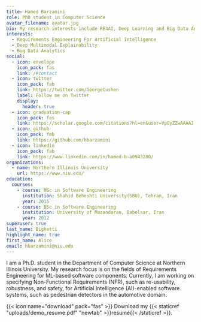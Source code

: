 ```yaml
---
title: Hamed Barzamini
role: PhD student in Computer Science
avatar_filename: avatar.jpg
bio: My research interests include RE4AI, Deep Learning and Big Data Analytics.
interests:
  - Requirements Engineering For Artificial Intelligence
  - Deep Multimodal Explainability
  - Big Data Analytics
social:
  - icon: envelope
    icon_pack: fas
    link: /#contact
  - icon: twitter
    icon_pack: fab
    link: https://twitter.com/GeorgeCushen
    label: Follow me on Twitter
    display:
      header: true
  - icon: graduation-cap
    icon_pack: fas
    link: https://scholar.google.com/citations?hl=en&user=VpOyZZwAAAAJ
  - icon: github
    icon_pack: fab
    link: https://github.com/hbarzamini
  - icon: linkedin
    icon_pack: fab
    link: https://www.linkedin.com/in/hamed-b-a0943280/
organizations:
  - name: Northern Illinois University
    url: https://www.niu.edu/
education:
  courses:
    - course: MSc in Software Engineering
      institution: Shahid Beheshti University(SBU), Tehran, Iran
      year: 2015
    - course: BSc in Software Engineering
      institution: University of Mazandaran, Babolsar, Iran
      year: 2012
superuser: true
last_name: Bighetti
highlight_name: true
first_name: Alice
email: hbarzamini@niu.edu
---
```

I am a Ph.D. student in the Department of Computer Science at Northern Illinois University. My research focus is on the fields of Requirements Engineering for ML-based software components. Currently, I am working on specifying Non-Functional Requirements (NFR), such as re-usability, robustness, and safety, for Artificial Intelligence (AI)-enabled software systems, such as pedestrian detectors in the automotive domain. 

{{< icon name="download" pack="fas" >}} Download my {{< staticref "uploads/demo_resume.pdf" "newtab" >}}resumé{{< /staticref >}}.